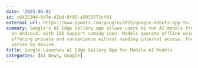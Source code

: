 ```yaml
---
date: '2025-06-01'
id: c6435304-6d7e-41bd-8f95-a5033772cf91
external_url: https://www.pymnts.com/google/2025/google-debuts-app-to-let-users-run-ai-models-on-their-phones/
summary: Google's AI Edge Gallery app allows users to run AI models from Hugging Face
  on Android, with iOS support coming soon. Models operate offline using phone processors,
  offering privacy and convenience without needing internet access, though performance
  varies by device.
title: Google Launches AI Edge Gallery App for Mobile AI Models
categories: [AI News, Google]
---
```



